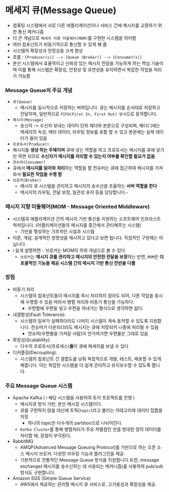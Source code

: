 # 메세지 큐(Message Queue)
- 컴퓨팅 시스템에서 서로 다른 애플리케이션이나 서비스 간에 메시지를 교환하기 위한 통신 메커니즘
- 더 큰 개념으로 `메세지 지향 미들웨어(MOM)`를 구현한 시스템을 의미함
- 여러 컴포넌트가 비동기적으로 통신할 수 있게 해 줌
- 시스템의 확장성과 안정성을 크게 향상
- 흐름 : `[Producer(s)] --> [Queue (Broker)] --> [Consumer(s)]`
- 분산 시스템에서 효율적이고 신뢰성 있는 메시지 전달을 가능하게 하는 핵심 기술이며 이를 통해 시스템은 확장성, 안정성 및 유연성을 유지하면서 복잡한 작업을 처리가 가능함

### Message Queue의 주요 개념
- `큐(Queue)`
  - 메시지를 일시적으로 저장하는 버퍼입니다. 큐는 메시지를 순서대로 저장하고 전달하며, 일반적으로 `FIFO(First In, First Out) 방식`으로 동작합니다.
- `메시지(Message)`
  -  송신자 -> 수신자 보내는 데이터 단위 헤더와 본문으로 구성되며, 해더(`)에는 메세지의 속성, 메타 데이터, 라우팅 정보를 포함 할 수 있고 본문에는 실제 데이터가 들어 있음
-  `프로듀서(Producer)`
  -  메시지를 **생성 하는 주체이며** 큐에 넣는 역할을 하고 프로듀서는 메시지를 큐에 넣기만 하면 되므로 **수신자가 메시지를 처리할 수 있는지 여부를 확인할 필요가 없음**
-  `컨슈머(Consumer)`
  - 큐에서 **메시지를 읽어와 처리**하는 역할을 함 컨슈머는 큐에 접근하여 메시지를 가져와서 **필요한 작업을 수행 함**
- `브로커(Broker)`
  -  메시지 큐 시스템을 관리하고 메시지의 송수신을 조율하는 **서버 역할을 한다**
  -  메시지의 라우팅, 전달 보장, 일관성 유지 등을 담당합니다.-  

### 메시지 지향 미들웨어(MOM - Message Oriented Middleware)
- 시스템과 애플리케이션 간의 메시지 기반 통신을 지원하는 소프트웨어 인프라스트럭처입니다. (어플리케이션들의 메시지를 중간에서 관리해주는 시스템)
  -  기반을 형성하는 기초적인 시설과 시스템
-  이론, 개념, 설계적인 방향성을 제시하고 있다고 보면 됩니다. 직접적인 구현체는 아닙니다.
- ℹ️ 쉽게 설명하면 - 브로커는 MOM의 하위 개념으로 볼 수 있다
  -  `브로커`는 **메시지 큐를 관리하고 메시지의 안전한 전달을 보장**하는 반면, `MOM`은 **더 포괄적인 기능을 제공 시스템 간의 메시지 기반 통신 전반을 다룸**

### 장점
- 비동기 처리
  - 시스템의 컴포넌트들이 메시지를 즉시 처리하지 않아도 되어, 다른 작업을 동시에 수행할 수 있음 따라서 병렬 처리와 비동기 통신을 가능하다.
    - 우편함에 우편을 넣고 우편을 꺼내가는 형식으로 생각하면 쉽다.
- 내결함성(Fault Tolerance):
  - 시스템의 일부가 실패하더라도 나머지 시스템이 계속 동작할 수 있도록 지원합니다. 컨슈머가 다운되더라도 메시지는 큐에 저장되어 나중에 처리될 수 있음
    - 컨슈머(우편물을 가져갈 사람)이 안가져가면 우편물은 그대로 있음
- 확장성(Scalability):
  - 다수의 프로듀서(프로세스)**들**이 큐에 메세지를 보낼 수 있다
- 디커플링(Decoupling):
  - 시스템의 컴포넌트 간 결합도를 낮춰 독립적으로 개발, 테스트, 배포할 수 있게 해줍니다. 이는 복잡한 시스템을 더 쉽게 관리하고 유지보수할 수 있도록 합니다.

### 주요 Message Queue 시스템
- Apache Kafka ( ℹ️ 해당 시스템을 사용허여 토이 프로젝트를 진행 )
  - 메시지큐 방식 기반, 분산 메시징 시스템이다.
  - 큐를 구현하지 않음 대신에 토픽(`topic`)라고 불리는 카테고리에 데이터 집합을 저장
    - 하나의 topic은 다수개의 partition으로 나뉘어진다.
  - `Kafka Cluster`를 통해 병렬처리가 주요 차별점인 만큼 방대한 양의 데이터를 처리할 때, 장점이 부각된다.
- RabbitMQ
  - AMQP(Advanced Message Queuing Protocol)를 기반으로 하는 오픈 소스 메시지 브로커. 다양한 라우팅 기능과 플러그인을 제공.
  - 기본적으로 전통적인 Message Queue 방식을 지원합니다.또한, message exchange( 메시지를 송수신하는 데 사용되는 메커니즘)를 사용하여 pub/sub 방식도 구현합니다.
- Amazon SQS (Simple Queue Service)
  - AWS에서 제공하는 관리형 메시지 큐 서비스로, 고가용성과 확장성을 제공.  

